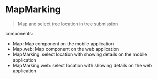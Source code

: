 # MapMarking

> Map and select tree location in tree submission

components:

- Map: Map component on the mobile application
- Map.web: Map component on the web application
- MapMarking: select location with showing details on the mobile application
- MapMarking.web: select location with showing details on the web application
